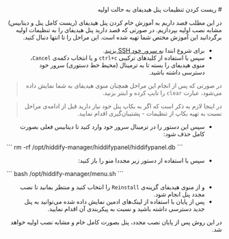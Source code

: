 

<div dir=rtl markdown=1>
# ریست کردن تنظیمات پنل هیدیفای به حالت اولیه

در این مطلب قصد داریم به آموزش خام کردن پنل هیدیفای (ریست کامل پنل و دیتابیس) مشابه نصب اولیه بپردازیم. در صورتی که قصد دارید پنل هیدیفای را به تنظیمات اولیه برگردانید این آموزش مختص شما تهیه شده است. این مراحل را تا انتها دنبال کنید.

* برای شروع ابتدا [به سرور خود SSH بزنید](/manager/wiki/SSH-%D8%A2%D9%85%D9%88%D8%B2%D8%B4-%D8%A7%D8%AA%D8%B5%D8%A7%D9%84-%D8%A8%D9%87-%D8%B3%D8%B1%D9%88%D8%B1-%D8%A7%D8%B2-%D8%B7%D8%B1%DB%8C%D9%82).
*  سپس با استفاده از کلیدهای ترکیبی `ctrl+c` و یا انتخاب دکمه‌ی `Cancel`، منوی هیدیفای را بسته تا به ترمینال (محیط خط دستوری) سرور خود دسترسی داشته باشید.
> در صورتی که پس از انجام این مراحل همچنان منوی هیدیفای به شما نمایش داده می‌شود، عبارت `clear` را تایپ کرده و اینتر بزنید.

> در اینجا لازم به ذکر است که اگر به بکاپ پنل خود نیاز دارید قبل از ادامه‌ی مراحل نسبت به تهیه بکاپ از تنظیمات - پشتیبان‌گیری اقدام نمایید.

* سپس این دستور را در ترمینال سرور خود وارد کنید تا دیتابیس فعلی بصورت کامل حذف شود:

<div dir=ltr markdown=1>
```
rm -rf /opt/hiddify-manager/hiddifypanel/hiddifypanel.db
```

</div>

* سپس با استفاده از دستور زیر مجددا منو را باز کنید:

<div dir=ltr markdown=1>
```
bash /opt/hiddify-manager/menu.sh
```

</div>

* و از منوی هیدیفای گزینه‌ی `Reinstall` را انتخاب کنید و منتظر بمانید تا نصب مجدد پنل انجام شود. 
* پس از پایان با استفاده از لینک‌های ادمین نمایش داده شده می‌توانید به پنل جدید دسترسی داشته باشید و نسبت به پیکربندی آن اقدام نمایید.

در این روش پس از پایان نصب مجدد، پنل بصورت کامل خام و مشابه نصب اولیه خواهد شد.